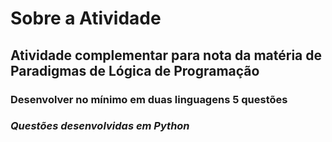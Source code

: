 # Sobre a Atividade

## Atividade complementar para nota da matéria de Paradigmas de Lógica de Programação

### Desenvolver no mínimo em duas linguagens 5 questões

### ***Questões desenvolvidas em Python***
